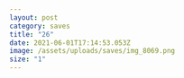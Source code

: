 ```yaml
---
layout: post
category: saves
title: "26"
date: 2021-06-01T17:14:53.053Z
image: /assets/uploads/saves/img_8069.png
size: "1"
---
```

